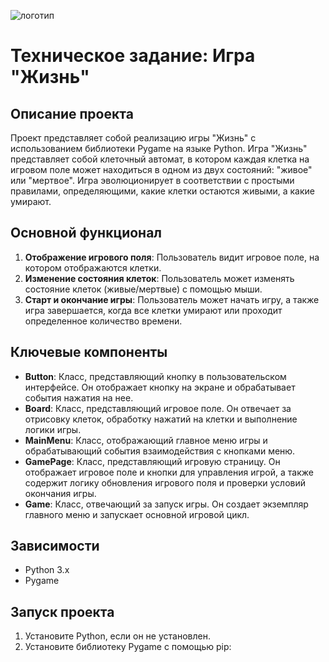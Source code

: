 ![логотип](https://imgbly.com/ib/TrkqgixW94)

# Техническое задание: Игра "Жизнь"


## Описание проекта
Проект представляет собой реализацию игры "Жизнь" с использованием библиотеки Pygame на языке Python. Игра "Жизнь" представляет собой клеточный автомат, в котором каждая клетка на игровом поле может находиться в одном из двух состояний: "живое" или "мертвое". Игра эволюционирует в соответствии с простыми правилами, определяющими, какие клетки остаются живыми, а какие умирают.

## Основной функционал
1. **Отображение игрового поля**: Пользователь видит игровое поле, на котором отображаются клетки.
2. **Изменение состояния клеток**: Пользователь может изменять состояние клеток (живые/мертвые) с помощью мыши.
3. **Старт и окончание игры**: Пользователь может начать игру, а также игра завершается, когда все клетки умирают или проходит определенное количество времени.

## Ключевые компоненты
- **Button**: Класс, представляющий кнопку в пользовательском интерфейсе. Он отображает кнопку на экране и обрабатывает события нажатия на нее.
- **Board**: Класс, представляющий игровое поле. Он отвечает за отрисовку клеток, обработку нажатий на клетки и выполнение логики игры.
- **MainMenu**: Класс, отображающий главное меню игры и обрабатывающий события взаимодействия с кнопками меню.
- **GamePage**: Класс, представляющий игровую страницу. Он отображает игровое поле и кнопки для управления игрой, а также содержит логику обновления игрового поля и проверки условий окончания игры.
- **Game**: Класс, отвечающий за запуск игры. Он создает экземпляр главного меню и запускает основной игровой цикл.

## Зависимости
- Python 3.x
- Pygame

## Запуск проекта
1. Установите Python, если он не установлен.
2. Установите библиотеку Pygame с помощью pip:
